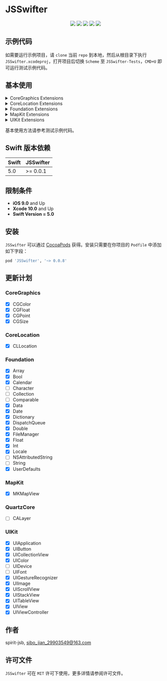 # JSSwifter

<p align="center">
<a href="https://github.com/apple/swift"><img src="https://img.shields.io/badge/language-swift-red.svg"></a>
<a href="https://github.com/apple/swift"><img src="https://img.shields.io/badge/swift%20version-5.0-orange.svg"></a>
<a href="https://github.com/spirit-jsb/JSSwifter/"><img src="https://img.shields.io/cocoapods/v/JSSwifter.svg?style=flat"></a>
<a href="https://github.com/spirit-jsb/JSSwifter/blob/master/LICENSE"><img src="https://img.shields.io/cocoapods/l/JSSwifter.svg?style=flat"></a>
<a href="https://cocoapods.org/pods/JSSwifter"><img src="https://img.shields.io/cocoapods/p/JSSwifter.svg?style=flat"></a>
</p>

## 示例代码

如需要运行示例项目，请 `clone` 当前 `repo` 到本地，然后从根目录下执行 `JSSwifter.xcodeproj`，打开项目后切换 `Scheme` 至 `JSSwifter-Tests`，`CMD+U` 即可运行测试示例代码。

## 基本使用

<details>
<summary>CoreGraphics Extensions</summary>
<ul>
<li><a href="https://github.com/spirit-jsb/JSSwifter/blob/master/Sources/Core/CoreGraphics/CGColor%2BJSSwifter.swift"><code>CGColor Extensions</code></a></li>
<li><a href="https://github.com/spirit-jsb/JSSwifter/blob/master/Sources/Core/CoreGraphics/CGFloat%2BJSSwifter.swift"><code>CGFloat Extensions</code></a></li>
<li><a href="https://github.com/spirit-jsb/JSSwifter/blob/master/Sources/Core/CoreGraphics/CGPoint%2BJSSwifter.swift"><code>CGPoint Extensions</code></a></li>
<li><a href="https://github.com/spirit-jsb/JSSwifter/blob/master/Sources/Core/CoreGraphics/CGSize%2BJSSwifter.swift"><code>CGSize Extensions</code></a></li>
</details>

<details>
<summary>CoreLocation Extensions</summary>
<ul>
<li><a href="https://github.com/spirit-jsb/JSSwifter/blob/master/Sources/Core/CoreLocation/CLLocation%2BJSSwifter.swift"><code>CLLocation Extensions</code></a></li>
</details>

<details>
<summary>Foundation Extensions</summary>
<ul>
<li><a href="https://github.com/spirit-jsb/JSSwifter/blob/master/Sources/Core/Foundation/Array%2BJSSwifter.swift"><code>Array Extensions</code></a></li>
<li><a href="https://github.com/spirit-jsb/JSSwifter/blob/master/Sources/Core/Foundation/Bool%2BJSSwifter.swift"><code>Bool Extensions</code></a></li>
<li><a href="https://github.com/spirit-jsb/JSSwifter/blob/master/Sources/Core/Foundation/Calendar%2BJSSwifter.swift"><code>Calendar Extensions</code></a></li>
<li><a href="https://github.com/spirit-jsb/JSSwifter/blob/master/Sources/Core/Foundation/Data%2BJSSwifter.swift"><code>Data Extensions</code></a></li>
<li><a href="https://github.com/spirit-jsb/JSSwifter/blob/master/Sources/Core/Foundation/Date%2BJSSwifter.swift"><code>Date Extensions</code></a></li>
<li><a href="https://github.com/spirit-jsb/JSSwifter/blob/master/Sources/Core/Foundation/Dictionary%2BJSSwifter.swift"><code>Dictionary Extensions</code></a></li>
<li><a href="https://github.com/spirit-jsb/JSSwifter/blob/master/Sources/Core/Foundation/DispatchQueue%2BJSSwifter.swift"><code>DispatchQueue Extensions</code></a></li>
<li><a href="https://github.com/spirit-jsb/JSSwifter/blob/master/Sources/Core/Foundation/Double%2BJSSwifter.swift"><code>Double Extensions</code></a></li>
<li><a href="https://github.com/spirit-jsb/JSSwifter/blob/master/Sources/Core/Foundation/FileManager%2BJSSwifter.swift"><code>FileManager Extensions</code></a></li>
<li><a href="https://github.com/spirit-jsb/JSSwifter/blob/master/Sources/Core/Foundation/Float%2BJSSwifter.swift"><code>Float Extensions</code></a></li>
<li><a href="https://github.com/spirit-jsb/JSSwifter/blob/master/Sources/Core/Foundation/Int%2BJSSwifter.swift"><code>Int Extensions</code></a></li>
<li><a href="https://github.com/spirit-jsb/JSSwifter/blob/master/Sources/Core/Foundation/Locale%2BJSSwifter.swift"><code>Locale Extensions</code></a></li>
<li><a href="https://github.com/spirit-jsb/JSSwifter/blob/master/Sources/Core/Foundation/UserDefaults%2BJSSwifter.swift"><code>UserDefaults Extensions</code></a></li>
</details>

<details>
<summary>MapKit Extensions</summary>
<ul>
<li><a href="https://github.com/spirit-jsb/JSSwifter/blob/master/Sources/Core/MapKit/MKMapView%2BJSSwifter.swift"><code>MKMapView Extensions</code></a></li>
</details>

<details>
<summary>UIKit Extensions</summary>
<ul>
<li><a href="https://github.com/spirit-jsb/JSSwifter/blob/master/Sources/Core/UIKit/UIApplication%2BJSSwifter.swift"><code>UIApplication Extensions</code></a></li>
<li><a href="https://github.com/spirit-jsb/JSSwifter/blob/master/Sources/Core/UIKit/UIButton%2BJSSwifter.swift"><code>UIButton Extensions</code></a></li>
<li><a href="https://github.com/spirit-jsb/JSSwifter/blob/master/Sources/Core/UIKit/UICollectionView%2BJSSwifter.swift"><code>UICollectionView Extensions</code></a></li>
<li><a href="https://github.com/spirit-jsb/JSSwifter/blob/master/Sources/Core/UIKit/UIColor%2BJSSwifter.swift"><code>UIColor Extensions</code></a></li>
<li><a href="https://github.com/spirit-jsb/JSSwifter/blob/master/Sources/Core/UIKit/UIGestureRecognizer%2BJSSwifter.swift"><code>UIGestureRecognizer Extensions</code></a></li>
<li><a href="https://github.com/spirit-jsb/JSSwifter/blob/master/Sources/Core/UIKit/UIImage%2BJSSwifter.swift"><code>UIImage Extensions</code></a></li>
<li><a href="https://github.com/spirit-jsb/JSSwifter/blob/master/Sources/Core/UIKit/UIScrollView%2BJSSwifter.swift"><code>UIScrollView Extensions</code></a></li>
<li><a href="https://github.com/spirit-jsb/JSSwifter/blob/master/Sources/Core/UIKit/UIStackView%2BJSSwifter.swift"><code>UIStackView Extensions</code></a></li>
<li><a href="https://github.com/spirit-jsb/JSSwifter/blob/master/Sources/Core/UIKit/UITableView%2BJSSwifter.swift"><code>UITableView Extensions</code></a></li>
<li><a href="https://github.com/spirit-jsb/JSSwifter/blob/master/Sources/Core/UIKit/UIView%2BJSSwifter.swift"><code>UIView Extensions</code></a></li>
<li><a href="https://github.com/spirit-jsb/JSSwifter/blob/master/Sources/Core/UIKit/UIViewController%2BJSSwifter.swift"><code>UIViewController Extensions</code></a></li>
</details>

基本使用方法请参考测试示例代码。

## Swift 版本依赖
| Swift | JSSwifter | 
| ------| ----------|
| 5.0   | >= 0.0.1  |

## 限制条件
* **iOS 9.0** and Up
* **Xcode 10.0** and Up
* **Swift Version = 5.0**

## 安装

`JSSwifter` 可以通过 [CocoaPods](https://cocoapods.org) 获得。安装只需要在你项目的 `Podfile` 中添加如下字段：

```ruby
pod 'JSSwifter', '~> 0.0.8'
```

## 更新计划
### CoreGraphics
- [x] CGColor
- [x] CGFloat
- [x] CGPoint
- [x] CGSize

### CoreLocation
- [x] CLLocation

### Foundation
- [x] Array
- [x] Bool
- [x] Calendar
- [ ] Character
- [ ] Collection
- [ ] Comparable
- [x] Data
- [x] Date
- [x] Dictionary
- [x] DispatchQueue
- [x] Double
- [x] FileManager
- [x] Float
- [x] Int
- [x] Locale
- [ ] NSAttributedString
- [ ] String
- [x] UserDefaults

### MapKit
- [x] MKMapView

### QuartzCore
- [ ] CALayer

### UIKit
- [x] UIApplication
- [x] UIButton
- [x] UICollectionView
- [x] UIColor
- [ ] UIDevice
- [ ] UIFont
- [x] UIGestureRecognizer
- [x] UIImage
- [x] UIScrollView
- [x] UIStackView
- [x] UITableView
- [x] UIView
- [x] UIViewController

## 作者

spirit-jsb, sibo_jian_29903549@163.com

## 许可文件

`JSSwifter` 可在 `MIT` 许可下使用，更多详情请参阅许可文件。

